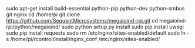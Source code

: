 
sudo apt-get install build-essential python-pip python-dev python-smbus git nginx
cd /home/pi
git clone https://github.com/SequentMicrosystems/megaioind-rpi.git
cd megaioind-rpi/python/megaioind/
sudo python setup.py install
sudo pip install uwsgi
sudo pip install requests
sudo rm /etc/nginx/sites-enabled/default
sudo ln -s /home/pi/rcontrol/install/nginx_conf /etc/nginx/sites-enabled/
